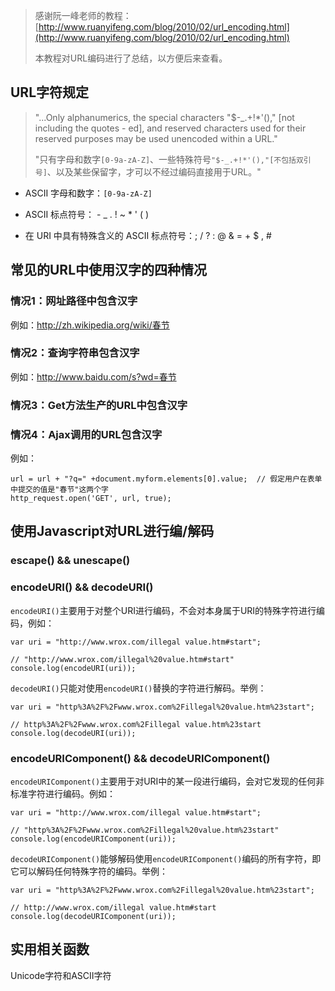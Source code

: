 > 感谢阮一峰老师的教程：[http://www.ruanyifeng.com/blog/2010/02/url_encoding.html](http://www.ruanyifeng.com/blog/2010/02/url_encoding.html)
> 
> 本教程对URL编码进行了总结，以方便后来查看。

## URL字符规定
> "...Only alphanumerics, the special characters "$-_.+!*'()," [not including the quotes - ed], and reserved characters used for their reserved purposes may be used unencoded within a URL."
>
> "只有字母和数字`[0-9a-zA-Z]`、一些特殊符号`"$-_.+!*'(),"[不包括双引号]`、以及某些保留字，才可以不经过编码直接用于URL。"

* ASCII 字母和数字：`[0-9a-zA-Z]`

* ASCII 标点符号： - _ . ! ~ * ' ( )
 
* 在 URI 中具有特殊含义的 ASCII 标点符号：; / ? : @ & = + $ , #

## 常见的URL中使用汉字的四种情况
### 情况1：网址路径中包含汉字
例如：http://zh.wikipedia.org/wiki/春节

### 情况2：查询字符串包含汉字
例如：http://www.baidu.com/s?wd=春节

### 情况3：Get方法生产的URL中包含汉字


### 情况4：Ajax调用的URL包含汉字
例如：
```
url = url + "?q=" +document.myform.elements[0].value;  // 假定用户在表单中提交的值是"春节"这两个字
http_request.open('GET', url, true);
```

## 使用Javascript对URL进行编/解码

### escape() && unescape()


### encodeURI() && decodeURI()

`encodeURI()`主要用于对整个URI进行编码，不会对本身属于URI的特殊字符进行编码，例如：
```
var uri = "http://www.wrox.com/illegal value.htm#start";

// "http://www.wrox.com/illegal%20value.htm#start"
console.log(encodeURI(uri));
```

`decodeURI()`只能对使用`encodeURI()`替换的字符进行解码。举例：
```
var uri = "http%3A%2F%2Fwww.wrox.com%2Fillegal%20value.htm%23start";

// http%3A%2F%2Fwww.wrox.com%2Fillegal value.htm%23start
console.log(decodeURI(uri));
```


### encodeURIComponent() && decodeURIComponent()

`encodeURIComponent()`主要用于对URI中的某一段进行编码，会对它发现的任何非标准字符进行编码。例如：
```
var uri = "http://www.wrox.com/illegal value.htm#start";

// "http%3A%2F%2Fwww.wrox.com%2Fillegal%20value.htm%23start"
console.log(encodeURIComponent(uri));
```

`decodeURIComponent()`能够解码使用`encodeURIComponent()`编码的所有字符，即它可以解码任何特殊字符的编码。举例：
```
var uri = "http%3A%2F%2Fwww.wrox.com%2Fillegal%20value.htm%23start";

// http://www.wrox.com/illegal value.htm#start
console.log(decodeURIComponent(uri));
```

## 实用相关函数

Unicode字符和ASCII字符